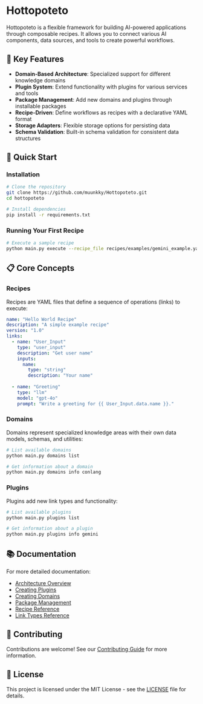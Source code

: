 # Hottopoteto

Hottopoteto is a flexible framework for building AI-powered applications through composable recipes. It allows you to connect various AI components, data sources, and tools to create powerful workflows.

## 🌟 Key Features

- **Domain-Based Architecture**: Specialized support for different knowledge domains
- **Plugin System**: Extend functionality with plugins for various services and tools
- **Package Management**: Add new domains and plugins through installable packages
- **Recipe-Driven**: Define workflows as recipes with a declarative YAML format
- **Storage Adapters**: Flexible storage options for persisting data
- **Schema Validation**: Built-in schema validation for consistent data structures

## 🚀 Quick Start

### Installation

```bash
# Clone the repository
git clone https://github.com/muunkky/Hottopoteto.git
cd hottopoteto

# Install dependencies
pip install -r requirements.txt
```

### Running Your First Recipe

```bash
# Execute a sample recipe
python main.py execute --recipe_file recipes/examples/gemini_example.yaml
```

## 📋 Core Concepts

### Recipes

Recipes are YAML files that define a sequence of operations (links) to execute:

```yaml
name: "Hello World Recipe"
description: "A simple example recipe"
version: "1.0"
links:
  - name: "User_Input"
    type: "user_input"
    description: "Get user name"
    inputs:
      name:
        type: "string"
        description: "Your name"
    
  - name: "Greeting"
    type: "llm"
    model: "gpt-4o"
    prompt: "Write a greeting for {{ User_Input.data.name }}."
```

### Domains

Domains represent specialized knowledge areas with their own data models, schemas, and utilities:

```bash
# List available domains
python main.py domains list

# Get information about a domain
python main.py domains info conlang
```

### Plugins

Plugins add new link types and functionality:

```bash
# List available plugins
python main.py plugins list

# Get information about a plugin
python main.py plugins info gemini
```

## 📚 Documentation

For more detailed documentation:

- [Architecture Overview](docs/ARCHITECTURE.md)
- [Creating Plugins](docs/guides/creating_plugins.md)
- [Creating Domains](docs/guides/creating_domains.md)
- [Package Management](docs/packages.md)
- [Recipe Reference](docs/reference/recipes.md)
- [Link Types Reference](docs/reference/link_types.md)

## 🤝 Contributing

Contributions are welcome! See our [Contributing Guide](CONTRIBUTING.md) for more information.

## 📄 License

This project is licensed under the MIT License - see the [LICENSE](LICENSE) file for details.
